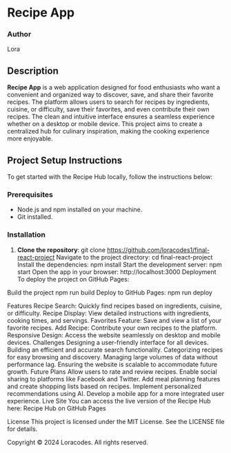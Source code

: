 # Recipe App

### Author
Lora

## Description
**Recipe App** is a web application designed for food enthusiasts who want a convenient and organized way to discover, save, and share their favorite recipes. The platform allows users to search for recipes by ingredients, cuisine, or difficulty, save their favorites, and even contribute their own recipes. The clean and intuitive interface ensures a seamless experience whether on a desktop or mobile device. This project aims to create a centralized hub for culinary inspiration, making the cooking experience more enjoyable.

## Project Setup Instructions
To get started with the Recipe Hub locally, follow the instructions below:

### Prerequisites
- Node.js and npm installed on your machine.
- Git installed.

### Installation
1. **Clone the repository**:
   git clone https://github.com/loracodes1/final-react-project
Navigate to the project directory:
cd final-react-project
Install the dependencies:
npm install
Start the development server:
npm start
Open the app in your browser:
http://localhost:3000
Deployment
To deploy the project on GitHub Pages:

Build the project
npm run build
Deploy to GitHub Pages:
npm run deploy

Features
Recipe Search: Quickly find recipes based on ingredients, cuisine, or difficulty.
Recipe Display: View detailed instructions with ingredients, cooking times, and servings.
Favorites Feature: Save and view a list of your favorite recipes.
Add Recipe: Contribute your own recipes to the platform.
Responsive Design: Access the website seamlessly on desktop and mobile devices.
Challenges
Designing a user-friendly interface for all devices.
Building an efficient and accurate search functionality.
Categorizing recipes for easy browsing and discovery.
Managing large volumes of data without performance lag.
Ensuring the website is scalable to accommodate future growth.
Future Plans
Allow users to rate and review recipes.
Enable social sharing to platforms like Facebook and Twitter.
Add meal planning features and create shopping lists based on recipes.
Implement personalized recommendations using AI.
Develop a mobile app for a more integrated user experience.
Live Site
You can access the live version of the Recipe Hub here: Recipe Hub on GitHub Pages

License
This project is licensed under the MIT License. See the LICENSE file for details.

Copyright
© 2024 Loracodes. All rights reserved.